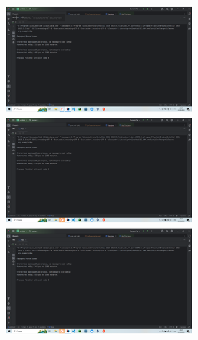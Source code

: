 ![alt text](2024-03-22_20-27-45.png) 

![alt text](2024-03-22_20-27-52.png) 

![alt text](2024-03-22_20-27-58.png)